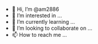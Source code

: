 - 👋 Hi, I’m @am2886
- 👀 I’m interested in ...
- 🌱 I’m currently learning ...
- 💞️ I’m looking to collaborate on ...
- 📫 How to reach me ...

<!---
am2886/am2886 is a ✨ special ✨ repository because its `README.md` (this file) appears on your GitHub profile.
You can click the Preview link to take a look at your changes.
--->
